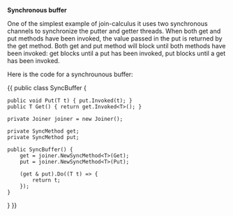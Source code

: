 **Synchronous buffer**

One of the simplest example of join-calculus it uses two synchronous channels to synchronize the putter and getter threads. When both get and put methods have been invoked, the value passed in the put is returned by the get method. Both get and put method will block until both methods have been invoked: get blocks until a put has been invoked, put blocks until a get has been invoked.

Here is the code for a synchrounous buffer:

{{
public class SyncBuffer<T>  {

    public void Put(T t) { put.Invoked(t); }
    public T Get() { return get.Invoked<T>(); }

    private Joiner joiner = new Joiner();

    private SyncMethod get;
    private SyncMethod put;

    public SyncBuffer() {
        get = joiner.NewSyncMethod<T>(Get);
        put = joiner.NewSyncMethod<T>(Put);
            
        (get & put).Do((T t) => {
            return t;
        });
    }
}
}}

